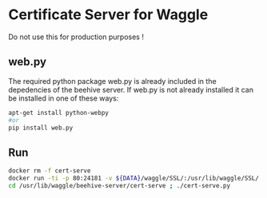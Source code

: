 
# Certificate Server for Waggle
 
Do not use this for production purposes ! 

## web.py
The required python package web.py is already included in the depedencies of the beehive server. If web.py is not already installed it can be installed in one of these ways:
```bash
apt-get install python-webpy
#or
pip install web.py
```

## Run
```bash
docker rm -f cert-serve
docker run -ti -p 80:24181 -v ${DATA}/waggle/SSL/:/usr/lib/waggle/SSL/ --name cert-serve waggle/beehive-server /bin/bash
cd /usr/lib/waggle/beehive-server/cert-serve ; ./cert-serve.py
```
